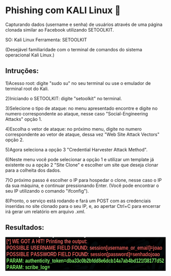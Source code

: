 
# Phishing com KALI Linux  🥷

Capturando dados (username e senha) de usuários através de uma página clonada similar ao Facebook utilizando SETOOLKIT.

SO: Kali Linux
Ferramenta: SETOOLKIT

(Desejável familiaridade com o terminal de comandos do sistema operacional Kali Linux.)

## Intruções:

1)Acesso root: digite "sudo su" no seu terminal ou use o emulador de terminal root do Kali.

2)Iniciando o SETOOLKIT: digite "setoolkit" no terminal.

3)Selecione o tipo de ataque: no menu apresentado encontre e digite no numero correspondente ao ataque, nesse caso "Social-Engineering Attacks" opção 1.

4)Escolha o vetor de ataque: no próximo menu, digite no numero correspondente ao vetor de ataque, dessa vez "Web Site Attack Vectors" opção 2.

5)Agora seleciona a opção 3 "Credential Harvester Attack Method".

6)Neste menu você pode selecionar a opção 1 e utilizar um template já existente ou a opção 2 "Site Clone" e escolher um site que deseja clonar para a colheita dos dados.

7)O próximo passo é escolher o IP para hospedar o clone, nesse caso o IP da sua máquina, e continuar pressionando Enter. (Você pode encontrar o seu IP utilizando o comando "ifconfig").

8)Pronto, o serviço está rodando e fará um POST com as credenciais inseridas no site clonado para o seu IP, e, ao apertar Ctrl+C para encerrar irá gerar um relatório em arquivo .xml.

## Resultados:

<img src="./result-phishing.png">